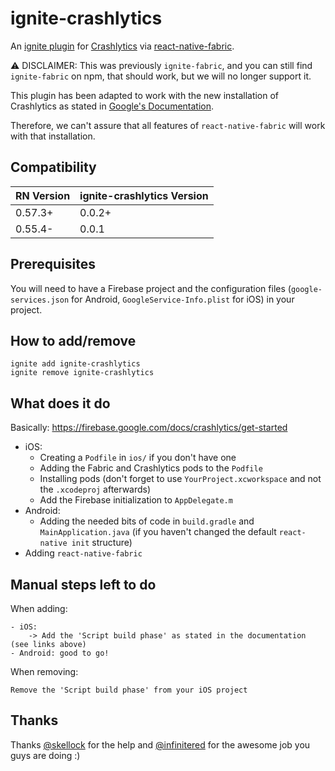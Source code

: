 # ignite-crashlytics

An [ignite plugin](https://github.com/infinitered/ignite) for [Crashlytics](https://firebase.google.com/docs/crashlytics/) via [react-native-fabric](https://github.com/corymsmith/react-native-fabric).

⚠️ DISCLAIMER: This was previously `ignite-fabric`, and you can still find `ignite-fabric` on npm, that should work, but we will no longer support it.

This plugin has been adapted to work with the new installation of Crashlytics as stated in [Google's Documentation](https://firebase.google.com/docs/crashlytics/get-started).

Therefore, we can't assure that all features of `react-native-fabric` will work with that installation.

## Compatibility

RN Version | ignite-crashlytics Version
--- | ---
0.57.3+ | 0.0.2+
0.55.4- | 0.0.1

## Prerequisites

You will need to have a Firebase project and the configuration files (`google-services.json` for Android, `GoogleService-Info.plist` for iOS) in your project.

## How to add/remove

```
ignite add ignite-crashlytics
ignite remove ignite-crashlytics
```

## What does it do

Basically: https://firebase.google.com/docs/crashlytics/get-started

* iOS:
    * Creating a `Podfile` in `ios/` if you don't have one
    * Adding the  Fabric and Crashlytics pods to the `Podfile`
    * Installing pods (don't forget to use `YourProject.xcworkspace` and not the `.xcodeproj` afterwards)
    * Add the Firebase initialization to `AppDelegate.m`
* Android:
    * Adding the needed bits of code in `build.gradle` and `MainApplication.java` (if you haven't changed the default `react-native init` structure)
* Adding `react-native-fabric`

## Manual steps left to do

When adding:

```
- iOS:
    -> Add the 'Script build phase' as stated in the documentation (see links above)
- Android: good to go!
```

When removing:
```
Remove the 'Script build phase' from your iOS project
```

## Thanks

Thanks [@skellock](https://github.com/skellock) for the help and [@infinitered](https://github.com/infinitered/) for the awesome job you guys are doing :)
